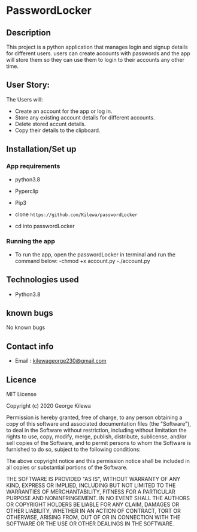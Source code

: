 # PasswordLocker

## Description

This project is a python application that manages login and signup details for different users. users can create accounts 
with passwords and the app will store them so they can use them to login to their accounts any other time.

## User Story:
The Users will:
* Create an account for the app or log in.
* Store any existing account details for different accounts.
* Delete stored accunt details.
* Copy their details to the clipboard.

## Installation/Set up

### App requirements
   * python3.8
   * Pyperclip
   * Pip3

* clone ``` https://github.com/Kilewa/passwordLocker ```
* cd into passwordLocker
### Running the app
* To run the app, open the passwordLocker in terminal and run the command below:
   -chmod +x account.py
   -./account.py
## Technologies used

   * Python3.8
## known bugs
   No known bugs

## Contact info

* Email : kilewageorge230@gmail.com
## Licence

MIT License

Copyright (c) 2020 George Kilewa

Permission is hereby granted, free of charge, to any person obtaining a copy
of this software and associated documentation files (the "Software"), to deal
in the Software without restriction, including without limitation the rights
to use, copy, modify, merge, publish, distribute, sublicense, and/or sell
copies of the Software, and to permit persons to whom the Software is
furnished to do so, subject to the following conditions:

The above copyright notice and this permission notice shall be included in all
copies or substantial portions of the Software.

THE SOFTWARE IS PROVIDED "AS IS", WITHOUT WARRANTY OF ANY KIND, EXPRESS OR
IMPLIED, INCLUDING BUT NOT LIMITED TO THE WARRANTIES OF MERCHANTABILITY,
FITNESS FOR A PARTICULAR PURPOSE AND NONINFRINGEMENT. IN NO EVENT SHALL THE
AUTHORS OR COPYRIGHT HOLDERS BE LIABLE FOR ANY CLAIM, DAMAGES OR OTHER
LIABILITY, WHETHER IN AN ACTION OF CONTRACT, TORT OR OTHERWISE, ARISING FROM,
OUT OF OR IN CONNECTION WITH THE SOFTWARE OR THE USE OR OTHER DEALINGS IN THE
SOFTWARE.
